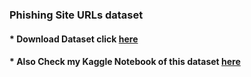 ### Phishing Site URLs dataset
#### * Download Dataset click <a href ='https://www.kaggle.com/taruntiwarihp/phishing-site-urls'>here</a> 

#### * Also Check my Kaggle Notebook of this dataset <a href='https://www.kaggle.com/taruntiwarihp/phishing-sites-detector-complete-info-about-it'>here</a>
